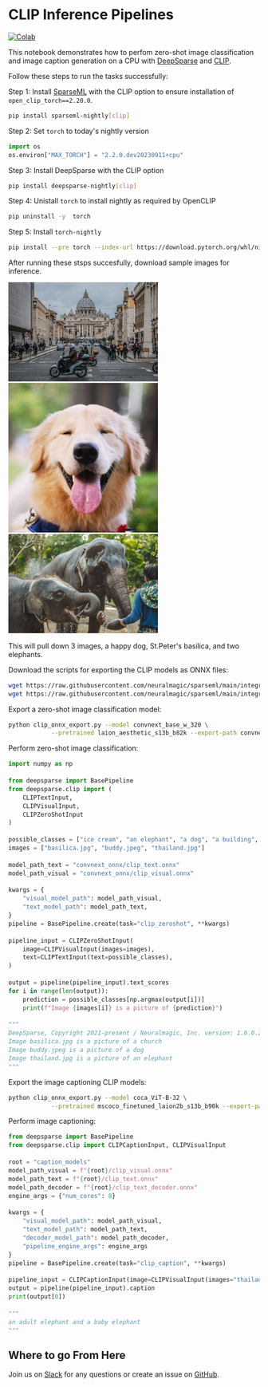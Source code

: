 # CLIP Inference Pipelines

[![Colab](https://colab.research.google.com/assets/colab-badge.svg)](https://colab.research.google.com/github/neuralmagic/examples/blob/main/notebooks/CLIP/CLIP.ipynb)

This notebook demonstrates how to perfom zero-shot image classification and image caption generation on a CPU with [DeepSparse](https://github.com/neuralmagic/deepsparse) and [CLIP](https://github.com/mlfoundations/open_clip/tree/main). 

Follow these steps to run the tasks successfully: 

Step 1: Install [SparseML](https://github.com/neuralmagic/sparseml) with the CLIP option to ensure installation of `open_clip_torch==2.20.0`. 
```bash 
pip install sparseml-nightly[clip]
```

Step 2: Set `torch` to today's nightly version
```python
import os
os.environ["MAX_TORCH"] = "2.2.0.dev20230911+cpu"
```

Step 3: Install DeepSparse with the CLIP option
```bash
pip install deepsparse-nightly[clip]
```

Step 4: Unistall `torch` to install nightly as required by OpenCLIP
```BASH
pip uninstall -y  torch
```

Step 5: Install `torch-nightly`
```bash 
pip install --pre torch --index-url https://download.pytorch.org/whl/nightly/
```

After running these stsps succesfully, download sample images for inference.

<p float="left">
  <img src="https://raw.githubusercontent.com/neuralmagic/deepsparse/main/src/deepsparse/yolo/sample_images/basilica.jpg" width="300" />
  <img src="https://raw.githubusercontent.com/neuralmagic/deepsparse/main/tests/deepsparse/pipelines/sample_images/buddy.jpeg" width="300" /> 
  <img src="https://raw.githubusercontent.com/neuralmagic/deepsparse/main/src/deepsparse/yolact/sample_images/thailand.jpg" width="300" />
</p>

This will pull down 3 images, a happy dog, St.Peter's basilica, and two elephants.

Download the scripts for exporting the CLIP models as ONNX files:
```bash
wget https://raw.githubusercontent.com/neuralmagic/sparseml/main/integrations/clip/clip_models.py
wget https://raw.githubusercontent.com/neuralmagic/sparseml/main/integrations/clip/clip_onnx_export.py
```

Export a zero-shot image classification model:
```bash
python clip_onnx_export.py --model convnext_base_w_320 \
            --pretrained laion_aesthetic_s13b_b82k --export-path convnext_onnx
```
Perform zero-shot image classification:

```python
import numpy as np

from deepsparse import BasePipeline
from deepsparse.clip import (
    CLIPTextInput,
    CLIPVisualInput,
    CLIPZeroShotInput
)

possible_classes = ["ice cream", "an elephant", "a dog", "a building", "a church"]
images = ["basilica.jpg", "buddy.jpeg", "thailand.jpg"]

model_path_text = "convnext_onnx/clip_text.onnx"
model_path_visual = "convnext_onnx/clip_visual.onnx"

kwargs = {
    "visual_model_path": model_path_visual,
    "text_model_path": model_path_text,
}
pipeline = BasePipeline.create(task="clip_zeroshot", **kwargs)

pipeline_input = CLIPZeroShotInput(
    image=CLIPVisualInput(images=images),
    text=CLIPTextInput(text=possible_classes),
)

output = pipeline(pipeline_input).text_scores
for i in range(len(output)):
    prediction = possible_classes[np.argmax(output[i])]
    print(f"Image {images[i]} is a picture of {prediction}")

"""
DeepSparse, Copyright 2021-present / Neuralmagic, Inc. version: 1.6.0.20230906 COMMUNITY | (f5e597bf) (release) (optimized) (system=avx2, binary=avx2)
Image basilica.jpg is a picture of a church
Image buddy.jpeg is a picture of a dog
Image thailand.jpg is a picture of an elephant
"""
```

Export the image captioning CLIP models:
```bash
python clip_onnx_export.py --model coca_ViT-B-32 \
            --pretrained mscoco_finetuned_laion2b_s13b_b90k --export-path caption_models
```

Perform image captioning:
```python
from deepsparse import BasePipeline
from deepsparse.clip import CLIPCaptionInput, CLIPVisualInput

root = "caption_models"
model_path_visual = f"{root}/clip_visual.onnx"
model_path_text = f"{root}/clip_text.onnx"
model_path_decoder = f"{root}/clip_text_decoder.onnx"
engine_args = {"num_cores": 8}

kwargs = {
    "visual_model_path": model_path_visual,
    "text_model_path": model_path_text,
    "decoder_model_path": model_path_decoder,
    "pipeline_engine_args": engine_args
}
pipeline = BasePipeline.create(task="clip_caption", **kwargs)

pipeline_input = CLIPCaptionInput(image=CLIPVisualInput(images="thailand.jpg"))
output = pipeline(pipeline_input).caption
print(output[0])

"""
an adult elephant and a baby elephant 
"""
```
## Where to go From Here

Join us on [Slack](https://join.slack.com/t/discuss-neuralmagic/shared_invite/zt-q1a1cnvo-YBoICSIw3L1dmQpjBeDurQ) for any questions or create an issue on [GitHub](https://github.com/neuralmagic).